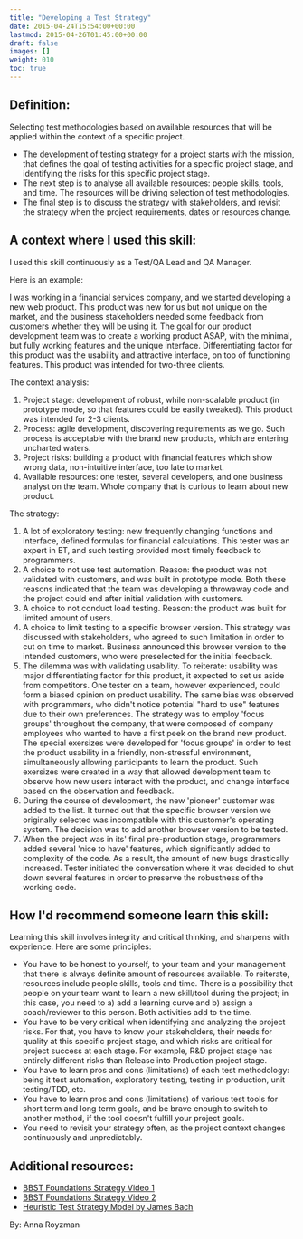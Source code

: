 ```yaml
---
title: "Developing a Test Strategy"
date: 2015-04-24T15:54:00+00:00
lastmod: 2015-04-26T01:45:00+00:00
draft: false
images: []
weight: 010
toc: true
---
```


## Definition:


Selecting test methodologies based on available resources that will be applied within the context of a specific project.

- The development of testing strategy for a project starts with the mission, that defines the goal of testing activities for a specific project stage, and identifying the risks for this specific project stage.
- The next step is to analyse all available resources: people skills, tools, and time.
  The resources will be driving selection of test methodologies.
- The final step is to discuss the strategy with stakeholders, and revisit the strategy when the project requirements, dates or resources change.

## A context where I used this skill:

I used this skill continuously as a Test/QA Lead and QA Manager.

Here is an example:

I was working in a financial services company, and we started developing a new web product.
This product was new for us but not unique on the market, and the business stakeholders needed some feedback from customers whether they will be using it.
The goal for our product development team was to create a working product ASAP, with the minimal, but fully working features and the unique interface.
Differentiating factor for this product was the usability and attractive interface, on top of functioning features.
This product was intended for two-three clients.

The context analysis:

1. Project stage: development of robust, while non-scalable product (in prototype mode, so that features could be easily tweaked).
   This product was intended for 2-3 clients.
2. Process: agile development, discovering requirements as we go.
   Such process is acceptable with the brand new products, which are entering uncharted waters.
3. Project risks: building a product with financial features which show wrong data, non-intuitive interface, too late to market.
4. Available resources: one tester, several developers, and one business analyst on the team.
   Whole company that is curious to learn about new product.

The strategy:

1. A lot of exploratory testing: new frequently changing functions and interface, defined formulas for financial calculations.
   This tester was an expert in ET, and such testing provided most timely feedback to programmers.
2. A choice to not use test automation.
   Reason: the product was not validated with customers, and was built in prototype mode.
   Both these reasons indicated that the team was developing a throwaway code and the project could end after initial validation with customers.
3. A choice to not conduct load testing.
   Reason: the product was built for limited amount of users.
4. A choice to limit testing to a specific browser version.
   This strategy was discussed with stakeholders, who agreed to such limitation in order to cut on time to market.
   Business announced this browser version to the intended customers, who were preselected for the initial feedback.
5. The dilemma was with validating usability.
   To reiterate: usability was major differentiating factor for this product, it expected to set us aside from competitors.
   One tester on a team, however experienced, could form a biased opinion on product usability.
   The same bias was observed with programmers, who didn't notice potential "hard to use" features due to their own preferences.
   The strategy was to employ 'focus groups' throughout the company, that were composed of company employees who wanted to have a first peek on the brand new product.
   The special exersizes were developed for 'focus groups' in order to test the product usability in a friendly, non-stressful environment, simultaneously allowing participants to learn the product.
   Such exersizes were created in a way that allowed development team to observe how new users interact with the product, and change interface based on the observation and feedback.
6. During the course of development, the new 'pioneer' customer was added to the list.
   It turned out that the specific browser version we originally selected was incompatible with this customer's operating system.
   The decision was to add another browser version to be tested.
7. When the project was in its' final pre-production stage, programmers added several 'nice to have' features, which significantly added to complexity of the code.
   As a result, the amount of new bugs drastically increased.
   Tester initiated the conversation where it was decided to shut down several features in order to preserve the robustness of the working code.

## How I'd recommend someone learn this skill:

Learning this skill involves integrity and critical thinking, and sharpens with experience.
Here are some principles:

- You have to be honest to yourself, to your team and your management that there is always definite amount of resources available.
  To reiterate, resources include people skills, tools and time.
  There is a possibility that people on your team want to learn a new skill/tool during the project; in this case, you need to a) add a learning curve and b) assign a coach/reviewer to this person.
  Both activities add to the time.
- You have to be very critical when identifying and analyzing the project risks.
  For that, you have to know your stakeholders, their needs for quality at this specific project stage, and which risks are critical for project success at each stage.
  For example, R&D project stage has entirely different risks than Release into Production project stage.
- You have to learn pros and cons (limitations) of each test methodology: being it test automation, exploratory testing, testing in production, unit testing/TDD, etc.
- You have to learn pros and cons (limitations) of various test tools for short term and long term goals, and be brave enough to switch to another method, if the tool doesn't fulfill your project goals.
- You need to revisit your strategy often, as the project context changes continuously and unpredictably.

## Additional resources:


* [BBST Foundations Strategy Video 1](http://www.testingeducation.org/BBST/foundations/Lecture2aFoundations2010.mp4)
* [BBST Foundations Strategy Video 2](http://www.testingeducation.org/BBST/foundations/Lecture2bFoundations2010.mp4)
* [Heuristic Test Strategy Model by James Bach](http://www.satisfice.com/tools/htsm.pdf)

By: Anna Royzman

